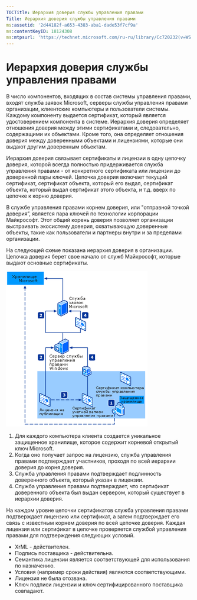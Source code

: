 ```yaml
---
TOCTitle: Иерархия доверия службы управления правами
Title: Иерархия доверия службы управления правами
ms:assetid: '2d44182f-a653-4383-aba1-dade53f7cf9a'
ms:contentKeyID: 18124308
ms:mtpsurl: 'https://technet.microsoft.com/ru-ru/library/Cc720232(v=WS.10)'
---
```


Иерархия доверия службы управления правами
==========================================

В число компонентов, входящих в состав системы управления правами, входят служба заявок Microsoft, серверы службы управления правами организации, клиентские компьютеры и пользователи системы. Каждому компоненту выдается сертификат, который является удостоверением компонента в системе. Иерархия доверия определяет отношения доверия между этими сертификатами и, следовательно, содержащими их объектами. Кроме того, она определяет отношения доверия между доверенными объектами и лицензиями, которые они выдают другим доверенным объектам.

Иерархия доверия связывает сертификаты и лицензии в одну цепочку доверия, которой всегда полностью придерживается служба управления правами - от конкретного сертификата или лицензии до доверенной пары ключей. Цепочка доверия включает текущий сертификат, сертификат объекта, который его выдал, сертификат объекта, который выдал сертификат этого объекта, и т.д. вверх по цепочке к корню доверия.

В службе управления правами корнем доверия, или "отправной точкой доверия”, является пара ключей по технологии корпорации Майкрософт. Этот общий корень доверия позволяет организации выстраивать экосистему доверия, охватывающую доверенные объекты, такие как пользователи и партнеры внутри и за пределами организации.

На следующей схеме показана иерархия доверия в организации. Цепочка доверия берет свое начало от служб Майкрософт, которые выдают основные сертификаты.

![](/security-updates/images/Cc720232.6c169175-94fb-4ec0-93bc-12748aae3ac4(WS.10).gif)
1.  Для каждого компьютера клиента создается уникальное защищенное хранилище, которое содержит корневой открытый ключ Microsoft.
2.  Когда оно получает запрос на лицензию, служба управления правами подтверждает участников, проходя по всей иерархии доверия до корня доверия.
3.  Служба управления правами подтверждает подлинность доверенного объекта, который указан в лицензии.
4.  Служба управления правами подтверждает, что сертификат доверенного объекта был выдан сервером, который существует в иерархии доверия.

На каждом уровне цепочки сертификатов служба управления правами подтверждает лицензию или сертификат, а затем подтверждает его связь с известным корнем доверия по всей цепочке доверия. Каждая лицензия или сертификат в цепочке проверяется службой управления правами для подтверждения следующих условий.

-   XrML - действителен.
-   Подпись поставщика - действительна.
-   Семантика лицензии является соответствующей для использования по назначению.
-   Условия (например сроки действия) являются соответствующими.
-   Лицензия не была отозвана.
-   Ключ подписи лицензии и ключ сертифицированного поставщика совпадают.
